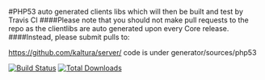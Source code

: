 #PHP53 auto generated clients libs which will then be built and test by Travis CI
####Please note that you should not make pull requests to the repo as the clientlibs are auto generated upon every Core release.
####Instead, please submit pulls to:

https://github.com/kaltura/server/
code is under generator/sources/php53

[![Build Status](https://travis-ci.org/kaltura/KalturaGeneratedAPIClientsPHP53.svg?branch=master)](https://travis-ci.org/kaltura/KalturaGeneratedAPIClientsPHP53)
[![Total Downloads](https://poser.pugx.org/kaltura/api-client-library/downloads)](https://packagist.org/packages/kaltura/api-client-library)

